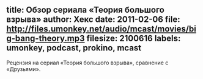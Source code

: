 title: Обзор сериала «Теория большого взрыва»
author: Хекс
date: 2011-02-06
file: http://files.umonkey.net/audio/mcast/movies/big-bang-theory.mp3
filesize: 2100616
labels: umonkey, podcast, prokino, mcast
---
Рецензия на сериал «Теория большого взрыва», сравнение с «Друзьями».
